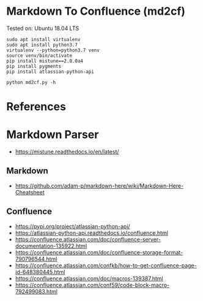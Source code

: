 # Markdown To Confluence (md2cf)

Tested on: Ubuntu 18.04 LTS

```
sudo apt install virtualenv
sudo apt install python3.7
virtualenv --python=python3.7 venv
source venv/bin/activate
pip install mistune==2.0.0a4
pip install pygments
pip install atlassian-python-api
```


```
python md2cf.py -h
```

# References

# Markdown Parser

* https://mistune.readthedocs.io/en/latest/

## Markdown

* https://github.com/adam-p/markdown-here/wiki/Markdown-Here-Cheatsheet

## Confluence

* https://pypi.org/project/atlassian-python-api/
* https://atlassian-python-api.readthedocs.io/confluence.html
* https://confluence.atlassian.com/doc/confluence-server-documentation-135922.html
* https://confluence.atlassian.com/doc/confluence-storage-format-790796544.html
* https://confluence.atlassian.com/confkb/how-to-get-confluence-page-id-648380445.html
* https://confluence.atlassian.com/doc/macros-139387.html
* https://confluence.atlassian.com/conf59/code-block-macro-792499083.html